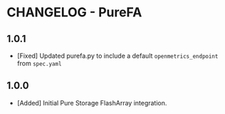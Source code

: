 # CHANGELOG - PureFA

## 1.0.1

* [Fixed] Updated purefa.py to include a default `openmetrics_endpoint` from `spec.yaml`

## 1.0.0

* [Added] Initial Pure Storage FlashArray integration.
